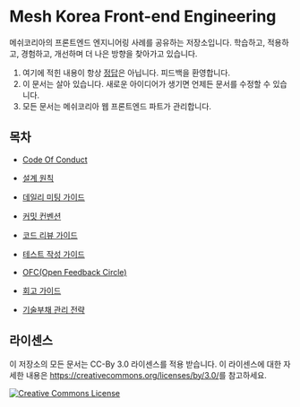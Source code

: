 # Mesh Korea Front-end Engineering

메쉬코리아의 프론트엔드 엔지니어링 사례를 공유하는 저장소입니다. 학습하고, 적용하고, 경험하고, 개선하며 더 나은 방향을 찾아가고 있습니다.

1) 여기에 적힌 내용이 항상 <u>정답</u>은 아닙니다. 피드백을 환영합니다. 
2) 이 문서는 살아 있습니다. 새로운 아이디어가 생기면 언제든 문서를 수정할 수 있습니다.
3) 모든 문서는 메쉬코리아 웹 프론트엔드 파트가 관리합니다. 

  

## 목차

- [Code Of Conduct](./coc/index.md)

- [설계 원칙](./design/index.md)

- [데일리 미팅 가이드](./daily-meeting/index.md)

- [커밋 컨벤션](./conventions/commit/index.md)

- [코드 리뷰 가이드](./conventions/code-review/index.md)

- [테스트 작성 가이드](./tests/index.md)

- [OFC(Open Feedback Circle)](./ofc/README.md)

- [회고 가이드](./retrospective/index.md)

- [기술부채 관리 전략](./technical-debt/README.md)

  

## 라이센스

이 저장소의 모든 문서는 CC-By 3.0 라이센스를 적용 받습니다. 이 라이센스에 대한 자세한 내용은 <https://creativecommons.org/licenses/by/3.0/>를 참고하세요.

<a rel="license" href="https://creativecommons.org/licenses/by/3.0/"><img alt="Creative Commons License" style="border-width:0" src="https://i.creativecommons.org/l/by/3.0/88x31.png" /></a>

